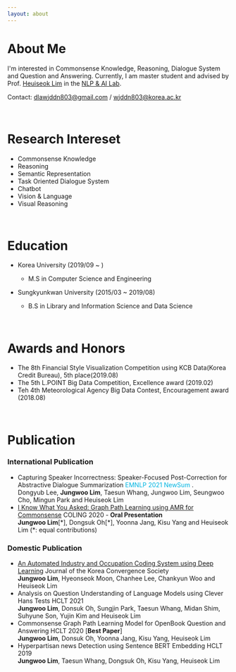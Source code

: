 ```yaml
---
layout: about 
---
```


# About Me
I'm interested in Commonsense Knowledge, Reasoning, Dialogue System and Question and Answering. 
Currently, I am master student and advised by Prof. [Heuiseok Lim](https://scholar.google.co.kr/citations?user=HMTkz7oAAAAJ&hl=ko&oi=ao)  in the [NLP & AI Lab](http://nlp.korea.ac.kr/). 

Contact: dlawjddn803@gmail.com / wjddn803@korea.ac.kr

<br/>

# Research Intereset
* Commonsense Knowledge
* Reasoning
* Semantic Representation
* Task Oriented Dialogue System
* Chatbot
* Vision & Language
* Visual Reasoning 

<br/>

# Education
* Korea University (2019/09 ~ )
  * M.S in Computer Science and Engineering

* Sungkyunkwan University (2015/03 ~ 2019/08)
  * B.S in Library and Information Science and Data Science 

<br/>

# Awards and Honors
* The 8th Financial Style Visualization Competition using KCB Data(Korea Credit Bureau), 5th place(2019.08)
* The 5th L.POINT Big Data Competition, Excellence award (2019.02)  
* Teh 4th Meteorological Agency Big Data Contest, Encouragement award (2018.08)   

<br/>

# Publication

### International Publication
* Capturing Speaker Incorrectness: Speaker-Focused Post-Correction for Abstractive Dialogue Summarization <span style="color:rgb(0,181,226)"> EMNLP 2021 NewSum </span>.<br/> 
 Dongyub Lee, **Jungwoo Lim**, Taesun Whang, Jungwoo Lim, Seungwoo Cho, Mingun Park and Heuiseok Lim 
* [I Know What You Asked: Graph Path Learning using AMR for Commonsense](https://arxiv.org/pdf/2011.00766.pdf) COLING 2020 - **Oral Presentation** <br/>
**Jungwoo Lim**[\*], Dongsuk Oh[\*], Yoonna Jang, Kisu Yang and Heuiseok Lim (*: equal contributions)   

### Domestic Publication
* [An Automated Industry and Occupation Coding System using Deep Learning](https://www.koreascience.or.kr/article/JAKO202113759910436.pdf) Journal of the Korea Convergence Society <br/>
**Jungwoo Lim**, Hyeonseok Moon, Chanhee Lee, Chankyun Woo and Heuiseok Lim
* Analysis on Question Understanding of Language Models using Clever Hans Tests HCLT 2021 <br/>
**Jungwoo Lim**, Donsuk Oh, Sungjin Park, Taesun Whang, Midan Shim, Suhyune Son, Yujin Kim and Heuiseok Lim
* Commonsense Graph Path Learning Model for OpenBook Question and Answering HCLT 2020 [**Best Paper**] <br/>
**Jungwoo Lim**, Donsuk Oh, Yoonna Jang, Kisu Yang, Heuiseok Lim
* Hyperpartisan news Detection using Sentence BERT Embedding HCLT 2019 <br/>
**Jungwoo Lim**, Taesun Whang, Dongsuk Oh, Kisu Yang, Heuiseok Lim 
